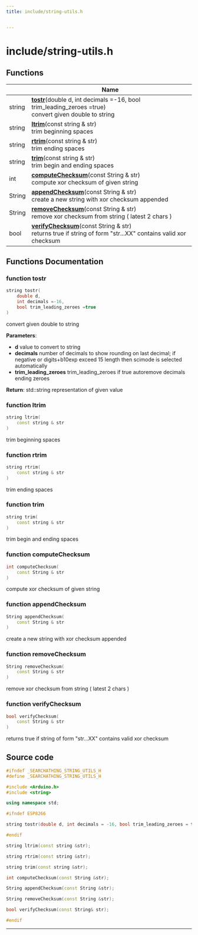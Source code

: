 ```yaml
---
title: include/string-utils.h


---
```


# include/string-utils.h












## Functions

|                | Name           |
| -------------- | -------------- |
| string | **[tostr](https://github.com/devel0/iot-utils/tree/main/data/api/Files/string-utils_8h.md#function-tostr)**(double d, int decimals =-16, bool trim_leading_zeroes =true) <br>convert given double to string  |
| string | **[ltrim](https://github.com/devel0/iot-utils/tree/main/data/api/Files/string-utils_8h.md#function-ltrim)**(const string & str) <br>trim beginning spaces  |
| string | **[rtrim](https://github.com/devel0/iot-utils/tree/main/data/api/Files/string-utils_8h.md#function-rtrim)**(const string & str) <br>trim ending spaces  |
| string | **[trim](https://github.com/devel0/iot-utils/tree/main/data/api/Files/string-utils_8h.md#function-trim)**(const string & str) <br>trim begin and ending spaces  |
| int | **[computeChecksum](https://github.com/devel0/iot-utils/tree/main/data/api/Files/string-utils_8h.md#function-computechecksum)**(const String & str) <br>compute xor checksum of given string  |
| String | **[appendChecksum](https://github.com/devel0/iot-utils/tree/main/data/api/Files/string-utils_8h.md#function-appendchecksum)**(const String & str) <br>create a new string with xor checksum appended  |
| String | **[removeChecksum](https://github.com/devel0/iot-utils/tree/main/data/api/Files/string-utils_8h.md#function-removechecksum)**(const String & str) <br>remove xor checksum from string ( latest 2 chars )  |
| bool | **[verifyChecksum](https://github.com/devel0/iot-utils/tree/main/data/api/Files/string-utils_8h.md#function-verifychecksum)**(const String & str) <br>returns true if string of form "str...XX" contains valid xor checksum  |








## Functions Documentation

### function tostr

```cpp
string tostr(
    double d,
    int decimals =-16,
    bool trim_leading_zeroes =true
)
```

convert given double to string 

**Parameters**: 

  * **d** value to convert to string 
  * **decimals** number of decimals to show rounding on last decimal; if negative or digits+b10exp exceed 15 length then scimode is selected automatically 
  * **trim_leading_zeroes** trim_leading_zeroes if true autoremove decimals ending zeroes 







**Return**: std::string representation of given value 





















### function ltrim

```cpp
string ltrim(
    const string & str
)
```

trim beginning spaces 




























### function rtrim

```cpp
string rtrim(
    const string & str
)
```

trim ending spaces 




























### function trim

```cpp
string trim(
    const string & str
)
```

trim begin and ending spaces 




























### function computeChecksum

```cpp
int computeChecksum(
    const String & str
)
```

compute xor checksum of given string 




























### function appendChecksum

```cpp
String appendChecksum(
    const String & str
)
```

create a new string with xor checksum appended 




























### function removeChecksum

```cpp
String removeChecksum(
    const String & str
)
```

remove xor checksum from string ( latest 2 chars ) 




























### function verifyChecksum

```cpp
bool verifyChecksum(
    const String & str
)
```

returns true if string of form "str...XX" contains valid xor checksum 
































## Source code

```cpp
#ifndef _SEARCHATHING_STRING_UTILS_H
#define _SEARCHATHING_STRING_UTILS_H

#include <Arduino.h>
#include <string>

using namespace std;

#ifndef ESP8266

string tostr(double d, int decimals = -16, bool trim_leading_zeroes = true);

#endif

string ltrim(const string &str);

string rtrim(const string &str);

string trim(const string &str);

int computeChecksum(const String &str);

String appendChecksum(const String &str);

String removeChecksum(const String &str);

bool verifyChecksum(const String& str);

#endif
```


-------------------------------


